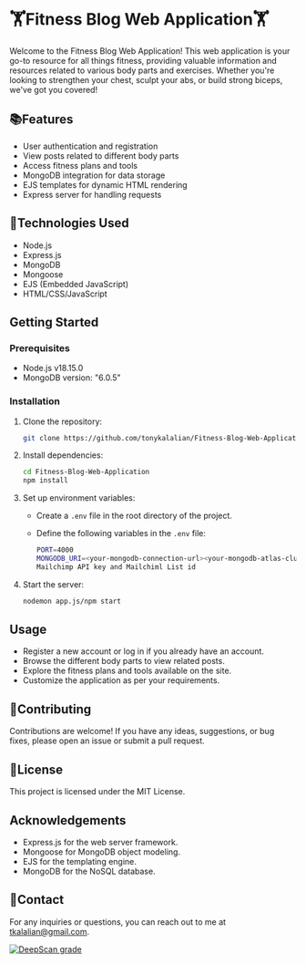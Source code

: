 # 🏋️Fitness Blog Web Application🏋️

Welcome to the Fitness Blog Web Application! This web application is your go-to resource for all things fitness, providing valuable information and resources related to various body parts and exercises. Whether you're looking to strengthen your chest, sculpt your abs, or build strong biceps, we've got you covered!

## 📚Features

- User authentication and registration
- View posts related to different body parts
- Access fitness plans and tools
- MongoDB integration for data storage
- EJS templates for dynamic HTML rendering
- Express server for handling requests

## 🚀Technologies Used

- Node.js
- Express.js
- MongoDB
- Mongoose
- EJS (Embedded JavaScript)
- HTML/CSS/JavaScript

## Getting Started

### Prerequisites

- Node.js v18.15.0
- MongoDB version: "6.0.5"

### Installation

1. Clone the repository:

    ```bash
    git clone https://github.com/tonykalalian/Fitness-Blog-Web-Application.git
    ```

2. Install dependencies:

    ```bash
    cd Fitness-Blog-Web-Application
    npm install
    ```

3. Set up environment variables:

    - Create a `.env` file in the root directory of the project.
    - Define the following variables in the `.env` file:

        ```bash
        PORT=4000
        MONGODB_URI=<your-mongodb-connection-url><your-mongodb-atlas-cluster>
        Mailchimp API key and Mailchiml List id
        ```

4. Start the server:

    ```bash
    nodemon app.js/npm start
    ```

## Usage

- Register a new account or log in if you already have an account.
- Browse the different body parts to view related posts.
- Explore the fitness plans and tools available on the site.
- Customize the application as per your requirements.

## 🤝Contributing

Contributions are welcome! If you have any ideas, suggestions, or bug fixes, please open an issue or submit a pull request.

## 📄License

This project is licensed under the MIT License.

## Acknowledgements

- Express.js for the web server framework.
- Mongoose for MongoDB object modeling.
- EJS for the templating engine.
- MongoDB for the NoSQL database.

## 📧Contact

For any inquiries or questions, you can reach out to me at tkalalian@gmail.com.

[![DeepScan grade](https://deepscan.io/api/teams/21387/projects/24807/branches/767480/badge/grade.svg)](https://deepscan.io/dashboard#view=project&tid=21387&pid=24807&bid=767480)
